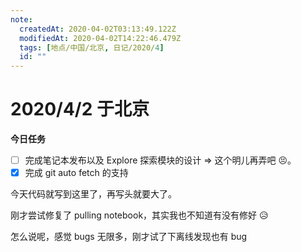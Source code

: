 ```yaml
---
note:
  createdAt: 2020-04-02T03:13:49.122Z
  modifiedAt: 2020-04-02T14:22:46.479Z
  tags: [地点/中国/北京, 日记/2020/4]
  id: ""
---
```


# 2020/4/2 于北京

<!-- @crossnote.comment "id":"23dd0045-7068-45a3-8782-e94e9e3db561 -->

**今日任务**

- [ ] 完成笔记本发布以及 Explore 探索模块的设计 => 这个明儿再弄吧 😣。
- [x] 完成 git auto fetch 的支持

<!-- @timer "date":"Thu Apr 02 2020 20:12:28 GMT+0800 (China Standard Time) -->

今天代码就写到这里了，再写头就要大了。

<!-- @timer "date":"Thu Apr 02 2020 21:54:24 GMT+0800 (CST)","duration":"about 2 hours -->

刚才尝试修复了 pulling notebook，其实我也不知道有没有修好 😥

<!-- @timer "date":"Thu Apr 02 2020 22:22:05 GMT+0800 (CST)","duration":"28 minutes -->

怎么说呢，感觉 bugs 无限多，刚才试了下离线发现也有 bug
